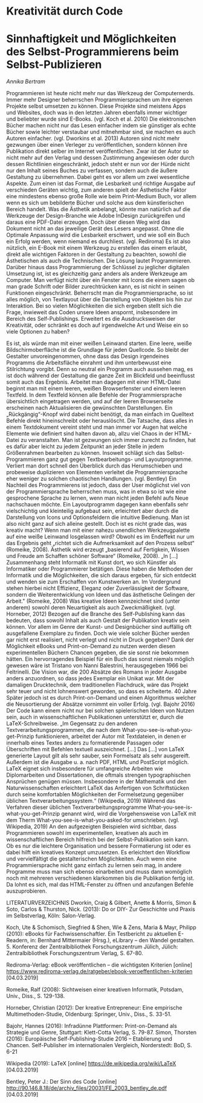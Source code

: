 
# Kreativität durch Code
# Sinnhaftigkeit und Möglichkeiten des Selbst-Programmierens beim Selbst-Publizieren
*Annika Bertram*

Programmieren ist heute nicht mehr nur das Werkzeug der Computernerds. Immer mehr Designer beherrschen Programmiersprachen um ihre eigenen Projekte selbst umsetzen zu können. Diese Projekte sind meistens Apps und Websites, doch was in den letzten Jahren ebenfalls immer wichtiger und beliebter wurde sind E-Books. (vgl. Koch et al. 2010) Die elektronischen Bücher machen nicht nur das Lesen einfacher indem sie günstiger als echte Bücher sowie leichter verstaubar und mitnehmbar sind, sie machen es auch Autoren einfacher. (vgl. Dworkins et al. 2013) Autoren sind nicht mehr gezwungen über einen Verleger zu veröffentlichen, sondern können ihre Publikation direkt selber im Internet veröffentlichen. Zwar ist der Autor so nicht mehr auf den Verlag und dessen Zustimmung angewiesen oder durch dessen Richtlinien eingeschränkt, jedoch steht er nun vor der Hürde nicht nur den Inhalt seines Buches zu verfassen, sondern auch die äußere Gestaltung zu übernehmen. Dabei geht es vor allem um zwei wesentliche Aspekte. Zum einen ist das Format, die Lesbarkeit und richtige Ausgabe auf verschieden Geräten wichtig, zum anderen spielt der Ästhetische Faktor eine mindestens ebenso große Rolle wie beim Print-Medium Buch, vor allem wenn es sich um bebilderte Bücher und solche aus dem künstlerischen Bereich handelt. Was die Ästhetik anbelangt, könnte man natürlich auf die Werkzeuge der Design-Branche wie Adobe InDesign zurückgreifen und daraus eine PDF-Datei erzeugen. Doch über diesen Weg wird das Dokument nicht an das jeweilige Gerät des Lesers angepasst. Ohne die Optimale Anpassung wird die Lesbarkeit erschwert, und wie soll ein Buch ein Erfolg werden, wenn niemand es durchliest. (vgl. Rediroma) Es ist also nützlich, ein E-Book mit einem Werkzeug zu erstellen das einem erlaubt, direkt alle wichtigen Faktoren in der Gestaltung zu beachten, sowohl die Ästhetischen als auch die Technischen. Die Lösung lautet Programmieren.
Darüber hinaus dass Programmierung der Schlüssel zu jeglicher digitalen Umsetzung ist, ist es gleichzeitig ganz anders als andere Werkzeuge am Computer. Man verfügt nicht über ein Fenster mit Icons die einem sagen ob man grade Schrift oder Bilder zurechtrücken kann, es ist nicht in seinen Funktionen eingeschränkt. Beherrscht man die Programmiersprache, so ist alles möglich, von Textlayout über die Darstellung von Objekten bis hin zur Interaktion. Bei so vielen Möglichkeiten die sich ergeben stellt sich die Frage, inwieweit das Coden unsere Ideen anspornt, insbesondere im Bereich des Self-Publishings. Erweitert es die Ausdrucksweisen der Kreativität, oder schränkt es doch auf irgendwelche Art und Weise ein so viele Optionen zu haben?

Es ist, als würde man mit einer weißen Leinwand starten. Eine leere, weiße Bildschirmoberfläche ist die Grundlage für jeden Quellcode. So bleibt der Gestalter unvoreingenommen, ohne dass das Design irgendeines Programms die Arbeitsfläche einrahmt und ihm unterbewusst eine Stilrichtung vorgibt. Denn so neutral ein Programm auch aussehen mag, es ist doch während der Gestaltung die ganze Zeit im Blickfeld und beeinflusst somit auch das Ergebnis. Arbeitet man dagegen mit einer HTML-Datei beginnt man mit einem leeren, weißen Browserfenster und einem leeren Textfeld. In dem Textfeld können alle Befehle der Programmiersprache übersichtlich eingetragen werden, und auf der leeren Browserseite erscheinen nach Aktualisieren die gewünschten Darstellungen. Ein „Rückgängig“-Knopf wird dabei nicht benötigt, da man einfach im Quelltext Befehle direkt hineinschreibt oder herauslöscht. Die Tatsache, dass alles in einem Textdokument vereint steht und man immer vor Augen hat welche Elemente wie definiert sind halten davon ab, allzu viel Chaos in der HTML-Datei zu veranstalten. Man ist gezwungen sich immer zurecht zu finden, hat es dafür aber leicht zu jedem Zeitpunkt an jeder Stelle in jedem Größenrahmen bearbeiten zu können. Insoweit schlägt sich das Selbst-Programmieren ganz gut gegen Textbearbeitungs- und Layoutprogramme. Verliert man dort schnell den Überblick durch das Herumschieben und probeweise duplizieren von Elementen verleitet die Programmiersprache eher weniger zu solchen chaotischen Handlungen. (vgl. Bentley)
Ein Nachteil des Programmierens ist jedoch, dass der User möglichst viel von der Programmiersprache beherrschen muss, was in etwa so ist wie eine gesprochene Sprache zu lernen, wenn man nicht jeden Befehl aufs Neue nachschauen möchte. Ein Layoutprogramm dagegen kann ebenfalls sehr vielschichtig und kleinteilig aufgebaut sein, erleichtert aber durch die Darstellung von Icons und Optionsfeldern die intuitive Bedienung. Man ist also nicht ganz auf sich alleine gestellt.
Doch ist es nicht grade das, was kreativ macht? Wenn man mit einer nahezu unendlichen Werkzeugpalette auf eine weiße Leinwand losgelassen wird? Obwohl es im Endeffekt nur um das Ergebnis geht „richtet sich die Aufmerksamkeit auf den Prozess selbst“ (Romeike, 2008). Ästhetik wird erzeugt „basierend auf Fertigkein, Wissen und Freude am Schaffen schöner Software“ (Romeike, 2008). 
„In […] Zusammenhang steht Informatik mit Kunst dort, wo sich Künstler als Informatiker oder Programmierer betätigen. Diese haben die Methoden der Informatik und die Möglichkeiten, die sich daraus ergeben, für sich entdeckt und wenden sie zum Erschaffen von Kunstwerken an. Im Vordergrund stehen hierbei nicht Effizienz, Eleganz oder Zuverlässigkeit der Software, sondern die Weiterentwicklung von Ideen und das ästhetische Gelingen der Arbeit." (Romeike, 2008)
Was kreative Ideen kennzeichnet sind (unter anderem) sowohl deren Neuartigkeit als auch Zweckmäßigkeit. (vgl. Horneber, 2012) Bezogen auf die Branche des Self-Publishing kann das bedeuten, dass sowohl Inhalt als auch Gestalt der Publikation kreativ sein können. Vor allem im Genre der Kunst- und Designbücher sind auffällig oft ausgefallene Exemplare zu finden. Doch wie viele solcher Bücher werden gar nicht erst realisiert, nicht verlegt und nicht in Druck gegeben? Dank der Möglichkeit eBooks und Print-on-Demand zu nutzen werden diesen experimentellen Büchern Chancen gegeben, die sie sonst nie bekommen hätten. 
Ein hervorragendes Beispiel für ein Buch das sonst niemals möglich gewesen wäre ist Tristano von Nanni Balestrini, herausgegeben 1966 bei Feltrinelli. Die Vision war, die 200 Absätze des Romans in jeder Ausgabe anders anzuordnen, so dass jedes Exemplar ein Unikat war. Mit der damaligen Drucktechnik, dem traditionellen Flachdruck, wäre das Projekt sehr teuer und nicht lohnenswert geworden, so dass es scheiterte. 40 Jahre Später jedoch ist es durch Print-on-Demand und einen Algorithmus welcher die Neusortierung der Absätze vornimmt ein voller Erfolg. (vgl. Bajohr 2016) Der Code kann einem nicht nur bei solchen spielerischen Ideen von Nutzen sein, auch in wissenschaftlichen Publikationen unterstützt er, durch die LaTeX-Schreibweise. 
„Im Gegensatz zu den anderen Textverarbeitungsprogrammen, die nach dem What-you-see-is-what-you-get-Prinzip funktionieren, arbeitet der Autor mit Textdateien, in denen er innerhalb eines Textes anders zu formatierende Passagen oder Überschriften mit Befehlen textuell auszeichnet. […] Das […] von LaTeX generierte Layout gilt als sehr sauber, sein Formelsatz als sehr ausgereift. Außerdem ist die Ausgabe u. a. nach PDF, HTML und PostScript möglich. LaTeX eignet sich insbesondere für umfangreiche Arbeiten wie Diplomarbeiten und Dissertationen, die oftmals strengen typographischen Ansprüchen genügen müssen. Insbesondere in der Mathematik und den Naturwissenschaften erleichtert LaTeX das Anfertigen von Schriftstücken durch seine komfortablen Möglichkeiten der Formelsetzung gegenüber üblichen Textverarbeitungssystem.“ (Wikipedia, 2019)
Während das Verfahren dieser üblichen Textverarbeitungsprogramme What-you-see-is-what-you-get-Prinzip genannt wird, wird die Vorgehensweise von LaTeX mit dem Therm What-you-see-is-what-you-asked-for umschrieben. (vgl. Wikipedia, 2019)
An den aufgezeigten Beispielen wird sichtbar, dass Programmieren sowohl im experimentellen, kreativen als auch im wissenschaftlichen Bereich hilfreich bei der Selbst-Publikation sein kann. Ob es nur die leichtere Organisation und bessere Formatierung ist oder es dabei hilft ein kreatives Konzept umzusetzen. Es erleichtert den Workflow und vervielfältigt die gestalterischen Möglichkeiten. Auch wenn eine Programmiersprache nicht ganz einfach zu lernen sein mag, in andere Programme muss man sich ebenso einarbeiten und muss dann womöglich noch mit mehreren verschiedenen klarkommen bis die Publikation fertig ist. Da lohnt es sich, mal das HTML-Fenster zu öffnen und anzufangen Befehle auszuprobieren.


LITERATURVERZEICHNIS
Dworkin, Craig & Gilbert, Anette & Morris, Simon & Soto, Carlos & Thurston, Nick. (2013): Do or DIY- Zur Geschichte und Praxis im Selbstverlag, Köln: Salon-Verlag.

Koch, Ute & Schomisch, Siegfried & Shen, Wie & Zens, Maria & Mayr, Philipp (2010): eBooks für Fachwissenschaftler. Ein Testbericht zu aktuellen E-Readern, in: Bernhard Mittermaier (Hrsg.), eLibrary – den Wandel gestalten. 5. Konferenz der Zentralbibliothek Forschungszentrum Jülich, Jülich: Zentralbibliothek Forschungszentrum Verlag, S. 67-80.

Rediroma-Verlag: eBook veröffentlichen – die wichtigsten Kriterien [online] https://www.rediroma-verlag.de/ratgeber/ebook-veroeffentlichen-kriterien [04.03.2019]

Romeike, Ralf (2008): Sichtweisen einer kreativen Informatik, Potsdam, Univ., Diss., S. 129-138.

Horneber, Christian (2012): Der kreative Entrepreneur: Eine empirische Multimethoden-Studie, Oldenburg: Springer, Univ., Diss., S. 33-51.

Bajohr, Hannes (2016): Infradünne Plattformen: Print-on-Demand als Strategie und Genre, Stuttgart: Klett-Cotta Verlag, S. 79-87.
Simon, Thorsten (2016): Europäische Self-Publishing-Studie 2016 – Etablierung und Chancen. Self-Publisher im internationalen Vergleich, Norderstedt: BoD, S. 6-21

Wikipedia (2019): LaTeX [online] https://de.wikipedia.org/wiki/LaTeX [04.03.2019]

Bentley, Peter J.: Der Sinn des Code [online] http://90.146.8.18/de/archiv_files/20031/FE_2003_bentley_de.pdf [04.03.2019]

